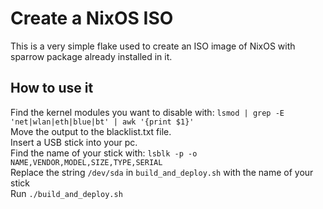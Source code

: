 # Create a NixOS ISO #
This is a very simple flake used to create an ISO image of NixOS with sparrow package already installed in it.   

## How to use it ##
Find the kernel modules you want to disable with: `lsmod | grep -E 'net|wlan|eth|blue|bt' | awk '{print $1}'`   
Move the output to the blacklist.txt file.   
Insert a USB stick into your pc.   
Find the name of your stick with: `lsblk -p -o NAME,VENDOR,MODEL,SIZE,TYPE,SERIAL`   
Replace the string `/dev/sda` in `build_and_deploy.sh` with the name of your stick   
Run `./build_and_deploy.sh`
